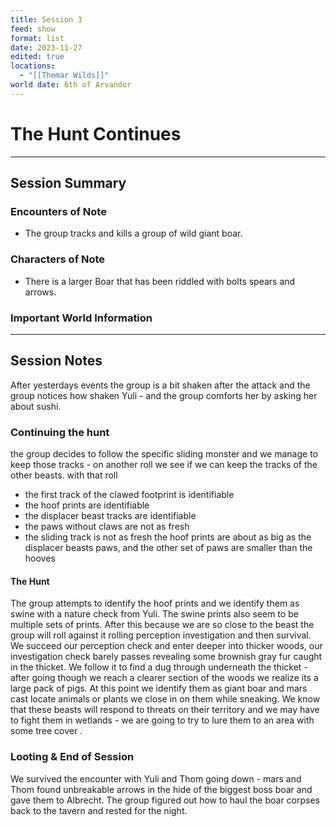 ```yaml
---
title: Session 3
feed: show
format: list
date: 2023-11-27
edited: true
locations:
  - "[[Themar Wilds]]"
world date: 6th of Arvandor
---
```

# The Hunt Continues
----
## Session Summary
### Encounters of Note
- The group tracks and kills a group of wild giant boar.
### Characters of Note
- There is a larger Boar that has been riddled with bolts spears and arrows.
### Important World Information

-----
## Session Notes
After yesterdays events the group is a bit shaken after the attack and the group notices how shaken Yuli - and the group comforts her by asking her about sushi.
### Continuing the hunt
the group decides to follow the specific sliding monster and we manage to keep those tracks - on another roll we see if we can keep the tracks of the other beasts. with that roll
- the first track of the clawed footprint is identifiable
- the hoof prints are identifiable
- the displacer beast tracks are identifiable
- the paws without claws are not as fresh
- the sliding track is not as fresh 
the hoof prints are about as big as the displacer beasts paws, and the other set of paws are smaller than the hooves 
#### The Hunt
The group attempts to identify the hoof prints and we identify them as swine with a nature check from Yuli. The swine prints also seem to be multiple sets of prints. After this because we are so close to the beast the group will roll against it rolling perception investigation and then survival.
We succeed our perception check and enter deeper into thicker woods, our investigation check barely passes revealing some brownish gray fur caught in the thicket. 
We follow it to find a dug through underneath the thicket - after going though we reach a clearer section of the woods we realize its a large pack of pigs. At this point we identify them as giant boar and mars cast locate animals or plants we close in on them while sneaking.
We know that these beasts will respond to threats on their territory and we may have to fight them in wetlands - we are going to try to lure them to an area with some tree cover . 
### Looting & End of Session
We survived the encounter with Yuli and Thom going down - mars and Thom found unbreakable arrows in the hide of the biggest boss boar and gave them to Albrecht. 
The group figured out how to haul the boar corpses back to the tavern and rested for the night. 